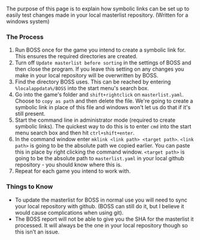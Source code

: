 The purpose of this page is to explain how symbolic links can be set up to easily test changes made in your local masterlist repository. (Written for a windows system)


### The Process

1. Run BOSS once for the game you intend to create a symbolic link for. This ensures the required directories are created.
2. Turn off `Update masterlist before sorting` in the settings of BOSS and then close the program. If you leave this setting on any changes you make in your local repository will be overwritten by BOSS.
3. Find the directory BOSS uses. This can be reached by entering `%localappdata%/BOSS` into the start menu's search box.
4. Go into the game's folder and `shift+rightclick` on `masterlist.yaml`. Choose to `copy as path` and then delete the file. We're going to create a symbolic link in place of this file and windows won't let us do that if it's still present.
5. Start the command line in administrator mode (required to create symbolic links). The quickest way to do this is to enter `cmd` into the start menu search box and then hit `ctrl+shift+enter`.
6. In the command window enter `mklink <link path> <target path>`. `<link path>` is going to be the absolute path we copied earlier. You can paste this in place by right clicking the command window. `<target path>` is going to be the absolute path to `masterlist.yaml` in your local github repository - you should know where this is.
7. Repeat for each game you intend to work with.

### Things to Know

* To update the masterlist for BOSS in normal use you will need to sync your local repository with github. (BOSS can still do it, but I believe it would cause complications when using git).
* The BOSS report will not be able to give you the SHA for the masterlist it processed. It will always be the one in your local repository though so this isn't an issue.